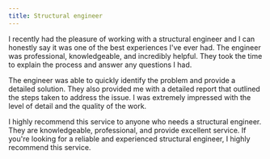 ```yaml
---
title: Structural engineer
---
```


I recently had the pleasure of working with a structural engineer and I can honestly say it was one of the best experiences I've ever had. The engineer was professional, knowledgeable, and incredibly helpful. They took the time to explain the process and answer any questions I had.

The engineer was able to quickly identify the problem and provide a detailed solution. They also provided me with a detailed report that outlined the steps taken to address the issue. I was extremely impressed with the level of detail and the quality of the work.

I highly recommend this service to anyone who needs a structural engineer. They are knowledgeable, professional, and provide excellent service. If you're looking for a reliable and experienced structural engineer, I highly recommend this service.